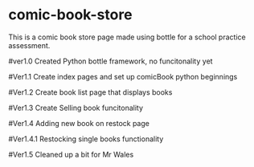 # comic-book-store
This is a comic book store page made using bottle for a school practice assessment.

#ver1.0
Created Python bottle framework, no funcitonality yet

#Ver1.1
Create index pages and set up comicBook python beginnings

#Ver1.2 
Create book list page that displays books

#Ver1.3
Create Selling book funcitonality

#Ver1.4
Adding new book on restock page

#Ver1.4.1
Restocking single books functionality

#Ver1.5
Cleaned up a bit for Mr Wales
